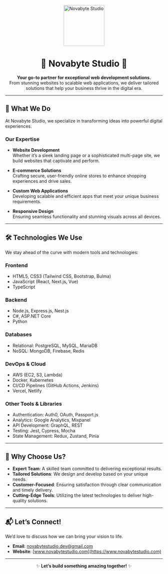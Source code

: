 <div align="center">
    <img src="https://i.postimg.cc/x1s37vcP/nvs.png" width="130" alt="Novabyte Studio"> 
</div>

<div align="center">
    
# 🌟 Novabyte Studio 🌟  

</div>

<div align="center">
    <strong>Your go-to partner for exceptional web development solutions.</strong>  
    <br>  
    From stunning websites to scalable web applications, we deliver tailored solutions that help your business thrive in the digital era.  
</div>

---

## 🚀 **What We Do**  

At Novabyte Studio, we specialize in transforming ideas into powerful digital experiences.  

### **Our Expertise**  

- **Website Development**  
   Whether it’s a sleek landing page or a sophisticated multi-page site, we build websites that captivate and perform.  

- **E-commerce Solutions**  
   Crafting secure, user-friendly online stores to enhance shopping experiences and drive sales.  

- **Custom Web Applications**  
   Developing scalable and efficient apps that meet your unique business requirements.  

- **Responsive Design**  
   Ensuring seamless functionality and stunning visuals across all devices.  

---

## 🛠️ **Technologies We Use**  

We stay ahead of the curve with modern tools and technologies:  

### **Frontend**  
- HTML5, CSS3 (Tailwind CSS, Bootstrap, Bulma)  
- JavaScript (React, Next.js, Vue)  
- TypeScript  

### **Backend**  
- Node.js, Express.js, Nest.js
- C#, ASP.NET Core  
- Python  

### **Databases**  
- Relational: PostgreSQL, MySQL, MariaDB  
- NoSQL: MongoDB, Firebase, Redis  

### **DevOps & Cloud**  
- AWS (EC2, S3, Lambda)  
- Docker, Kubernetes  
- CI/CD Pipelines (GitHub Actions, Jenkins)  
- Vercel, Netlify  

### **Other Tools & Libraries**  
- Authentication: Auth0, OAuth, Passport.js  
- Analytics: Google Analytics, Mixpanel  
- API Development: GraphQL, REST  
- Testing: Jest, Cypress, Mocha  
- State Management: Redux, Zustand, Pinia  

---

## 🤝 **Why Choose Us?**  

- **Expert Team**: A skilled team committed to delivering exceptional results.  
- **Tailored Solutions**: We design and develop based on your unique needs.  
- **Customer-Focused**: Ensuring satisfaction through clear communication and timely delivery.  
- **Cutting-Edge Tools**: Utilizing the latest technologies to deliver high-quality solutions.  

---

## 📬 **Let’s Connect!**  

We’d love to discuss how we can bring your vision to life.  

- **Email**: [novabytestudio.dev@gmail.com](mailto:novabytestudio.dev@gmail.com)  
- **Website**: [www.novabytestudio.com](https://www.novabytestudio.com)  

---

<div align="center">
    
✨ **Let’s build something amazing together!** ✨  

</div>
